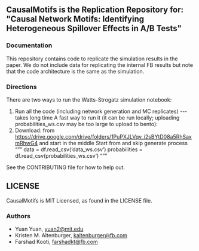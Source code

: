 
## CausalMotifs is the Replication Repository for: "Causal Network Motifs: Identifying Heterogeneous Spillover Effects in A/B Tests"


### Documentation 
This repository contains code to replicate the simulation results in the paper. We do not include data for replicating the internal FB results but note that the code architecture is the same as the simulation.

### Directions
There are two ways to run the Watts-Strogatz simulation notebook:
1. Run all the code (including network generation and MC replicates) --- takes long time
A fast way to run it (it can be run locally; uploading probabilities_ws.csv may be too large to upload to bento):
2. Download: from https://drive.google.com/drive/folders/1PuPXJLVqv_i2sBYtD08a5RhSaxmRhwG4 and start in the middle
Start from and skip generate process
“””
data = df.read_csv(‘data_ws.csv’)
probabilities = df.read_csv(probabilities_ws.csv’)
“””


See the CONTRIBUTING file for how to help out.

## LICENSE
CausalMotifs is MIT Licensed, as found in the LICENSE file.

### Authors
* Yuan Yuan, yuan2@mit.edu
* Kristen M. Altenburger, kaltenburger@fb.com
* Farshad Kooti, farshadkt@fb.com
